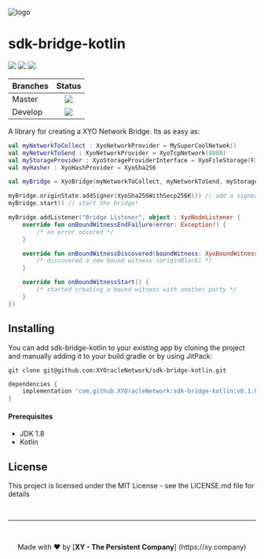 [logo]: https://www.xy.company/img/home/logo_xy.png

![logo]

# sdk-bridge-kotlin

[![](https://jitpack.io/v/XYOracleNetwork/sdk-bridge-kotlin.svg)](https://jitpack.io/#XYOracleNetwork/sdk-core-kotlin) [![](https://img.shields.io/gitter/room/XYOracleNetwork/Stardust.svg)](https://gitter.im/XYOracleNetwork/Dev) [![](https://circleci.com/gh/XYOracleNetwork/sdk-bridge-kotlin.svg?style=shield)](https://circleci.com/gh/XYOracleNetwork/sdk-bridge-kotlin)

| Branches        | Status           |
| ------------- |:-------------:|
| Master      | [![](https://circleci.com/gh/XYOracleNetwork/sdk-bridge-kotlin.svg?style=shield)](https://circleci.com/gh/XYOracleNetwork/sdk-bridge-kotlin) |
| Develop      | [![](https://circleci.com/gh/XYOracleNetwork/sdk-bridge-kotlin/tree/develop.svg?style=shield)](https://circleci.com/gh/XYOracleNetwork/sdk-bridge-kotlin/tree/develop)      |

A library for creating a XYO Network Bridge. Its as easy as:

```kotlin
val myNetworkToCollect : XyoNetworkProvider = MySuperCoolNetwok()
val myNetworkToSend : XyoNetworkProvider = XyoTcpNetwork(8080)
val myStorageProvider : XyoStorageProviderInterface = XyoFileStorage(File("/xyo"))
val myHasher : XyoHashProvider = XyoSha256

val myBridge = XyoBridge(myNetworkToCollect, myNetworkToSend, myStorageProvider, myHasher)

myBridge.originState.addSigner(XyoSha256WithSecp256K()) // add a signer
myBridge.start() // start the bridge!

myBridge.addListener("Bridge Listener", object : XyoNodeListener {
    override fun onBoundWitnessEndFailure(error: Exception?) {
        /* an error occored */
    }

    override fun onBoundWitnessDiscovered(boundWitness: XyoBoundWitness) {
        /* discovered a new bound witness (originBlock) */
    }

    override fun onBoundWitnessStart() {
        /* started creating a bound witness with another party */
    }
})
```


## Installing
You can add sdk-bridge-kotlin to your existing app by cloning the project and manually adding it to your build.gradle or by using JitPack:

```
git clone git@github.com:XYOracleNetwork/sdk-bridge-kotlin.git
```

```gradle
dependencies {
    implementation 'com.github.XYOracleNetwork:sdk-bridge-kotlin:v0.1.0-beta'
}
```

#### Prerequisites
* JDK 1.8
* Kotlin

## License
This project is licensed under the MIT License - see the LICENSE.md file for details

<br><hr><br>
<p align="center">Made with  ❤️  by [<b>XY - The Persistent Company</b>] (https://xy.company)</p>
